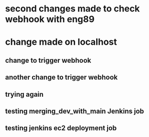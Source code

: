 # second changes made to check webhook with eng89
# change made on localhost 
## change to trigger webhook
## another change to trigger webhook
## trying again
## testing merging_dev_with_main Jenkins job
## testing jenkins ec2 deployment job
